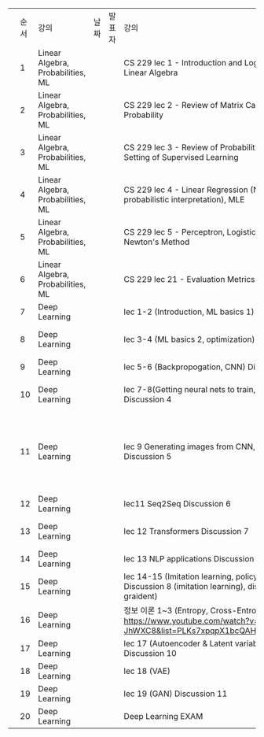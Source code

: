 | | | | | | | | | |
|-|-|-|-|-|-|-|-|-|
| |순서|강의|날짜|발표자|강의|실습|조교|추가 자료|
| |1|Linear Algebra, Probabilities, ML| | |CS 229 lec 1 - Introduction and Logistics, Review of Linear Algebra|  Practice 1,2  | | |
| |2|Linear Algebra, Probabilities, ML| | |CS 229 lec 2 - Review of Matrix Calculus, Review of Probability|Practice 3,4| | |
| |3|Linear Algebra, Probabilities, ML| | |CS 229 lec 3 - Review of Probability and Statistics, Setting of Supervised Learning|Practice 5,6| | |
| |4|Linear Algebra, Probabilities, ML| | |CS 229 lec 4 - Linear Regression (Normal Equations, probabilistic interpretation), MLE |Practice 7| | |
| |5|Linear Algebra, Probabilities, ML| | |CS 229 lec 5 - Perceptron, Logistic Regression, Newton's Method|X| | |
| |6|Linear Algebra, Probabilities, ML| | |CS 229 lec 21 - Evaluation Metrics (F1, ROC, etc..)| | | |
| |7|Deep Learning| | |lec 1-2 (Introduction, ML basics 1) Discussion 1| | | |
| |8|Deep Learning| | |lec 3-4 (ML basics 2, optimization) Discussion 2|hw1| |https://distill.pub/2017/momentum/ https://openai.com/blog/deep-double-descent/ https://mml-book.github.io/book/mml-book.pdf (p.291-p.303)|
| |9|Deep Learning| | |lec 5-6 (Backpropogation, CNN) Discussion 3| | | |
| |10|Deep Learning| | |lec 7-8(Getting neural nets to train, Computer Vision) Discussion 4|X| |overfitting in deep neural network ( https://lilianweng.github.io/lil-log/2019/03/14/are-deep-neural-networks-dramatically-overfitted.html )|
| |11|Deep Learning| | |lec 9 Generating images from CNN, lec 10 RNN Discussion 5| | |RNN and Regularization(Dropout):  https://medium.com/curg/deep-rnn-%EC%A0%95%EA%B7%9C%ED%99%94%EA%B0%80-%EA%B6%81%EA%B8%88%ED%95%B4-7d69f3bbc171   Bidirenctional RNN: https://d2l.ai/chapter_recurrent-modern/bi-rnn.html    Seq to Seq Machine Translation: https://deep-learning-study.tistory.com/685   Beam Search: https://littlefoxdiary.tistory.com/4|
| |12|Deep Learning| | |lec11 Seq2Seq Discussion 6| | | |
| |13|Deep Learning| | |lec 12 Transformers  Discussion 7|hw3| |Transformer: https://nlp.seas.harvard.edu/2018/04/03/attention.html#model-architecture |
| |14|Deep Learning| | |lec 13 NLP applications Discussion 8 (pretraining)| | | |
| |15|Deep Learning| | |lec 14-15 (Imitation learning, policy gradient) Discussion 8 (imitation learning), discussion 9 (policy graident)| | | |
| |16|Deep Learning| | |정보 이론 1~3 (Entropy, Cross-Entropy, KL Divergence) https://www.youtube.com/watch?v=KRNz-JhWXC8&list=PLKs7xpqpX1bcQAHSjlZAv8vHftDj6kXrn   |hw2| | |
| |17|Deep Learning| | |lec 17 (Autoencoder & Latent variable model) Discussion 10| | | |
| |18|Deep Learning| | |lec 18 (VAE)| | | |
| |19|Deep Learning| | |lec 19 (GAN) Discussion 11| | | |
| |20|Deep Learning| | |Deep Learning EXAM| | | |
